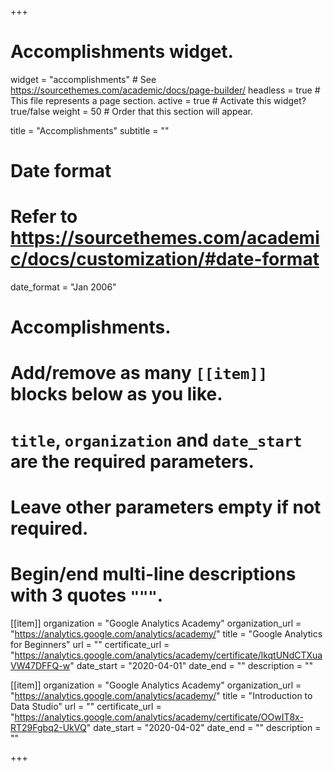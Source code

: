 +++
# Accomplishments widget.
widget = "accomplishments"  # See https://sourcethemes.com/academic/docs/page-builder/
headless = true  # This file represents a page section.
active = true  # Activate this widget? true/false
weight = 50  # Order that this section will appear.

title = "Accomplish&shy;ments"
subtitle = ""

# Date format
#   Refer to https://sourcethemes.com/academic/docs/customization/#date-format
date_format = "Jan 2006"

# Accomplishments.
#   Add/remove as many `[[item]]` blocks below as you like.
#   `title`, `organization` and `date_start` are the required parameters.
#   Leave other parameters empty if not required.
#   Begin/end multi-line descriptions with 3 quotes `"""`.

[[item]]
  organization = "Google Analytics Academy"
  organization_url = "https://analytics.google.com/analytics/academy/"
  title = "Google Analytics for Beginners"
  url = ""
  certificate_url = "https://analytics.google.com/analytics/academy/certificate/lkqtUNdCTXuaVW47DFFQ-w"
  date_start = "2020-04-01"
  date_end = ""
  description = ""

[[item]]
  organization = "Google Analytics Academy"
  organization_url = "https://analytics.google.com/analytics/academy/"
  title = "Introduction to Data Studio"
  url = ""
  certificate_url = "https://analytics.google.com/analytics/academy/certificate/OOwIT8x-RT29Fgbq2-UkVQ"
  date_start = "2020-04-02"
  date_end = ""
  description = ""


+++
